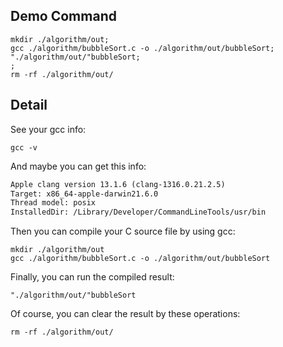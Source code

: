 ## Demo Command
```shell
mkdir ./algorithm/out;
gcc ./algorithm/bubbleSort.c -o ./algorithm/out/bubbleSort;
"./algorithm/out/"bubbleSort;
;
rm -rf ./algorithm/out/
```
## Detail
See your gcc info:
```shell
gcc -v
```
And maybe you can get this info:
```md
Apple clang version 13.1.6 (clang-1316.0.21.2.5)
Target: x86_64-apple-darwin21.6.0
Thread model: posix
InstalledDir: /Library/Developer/CommandLineTools/usr/bin
```
Then you can compile your C source file by using gcc:
```shell
mkdir ./algorithm/out
gcc ./algorithm/bubbleSort.c -o ./algorithm/out/bubbleSort
```
Finally, you can run the compiled result:
```shell
"./algorithm/out/"bubbleSort
```
Of course, you can clear the result by these operations:
```shell
rm -rf ./algorithm/out/
```